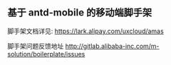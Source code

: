 ## 基于 antd-mobile 的移动端脚手架

脚手架文档详见: <https://lark.alipay.com/uxcloud/amas>

脚手架问题反馈地址 <http://gitlab.alibaba-inc.com/m-solution/boilerplate/issues>